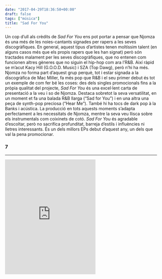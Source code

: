 ```yaml
---
date: "2017-04-29T18:36:50+00:00"
draft: false
tags: ["música"]
title: "Sad For You"
---
```

<!-- more -->

Un cop d’ull als crèdits de _Sad For You_ ens pot portar a pensar que Njomza és una més de les noies-cantants signades per rapers a les seves discogràfiques. En general, aquest tipus d’artistes tenen moltíssim talent (en alguns casos més que els propis rapers que les han signat) però són tractades malament per les seves discogràfiques, que no entenen com funcionen altres gèneres que no siguin el hip-hop com ara l’R&B. Així ràpid se m’acut Kacy Hill (G.O.O.D. Music) i SZA (Top Dawg), però n’hi ha més. Njomza no forma part d’aquest grup perquè, tot i estar signada a la discogràfica de Mac Miller, fa més pop que R&B i el seu primer debut és tot un exemple de com fer bé les coses: des dels singles promocionals fins a la pròpia qualitat del projecte, _Sad For You_ és una excel·lent carta de presentació a la veu i so de Njomza. Destaca sobretot la seva versatilitat, en un moment et fa una balada R&B llarga (“Sad for You”) i en una altra una peça de synth-pop preciosa (“Hear Me”). També hi ha tocs de dark pop à la Banks i acústica. La producció en tots aquests moments s’adapta perfectament a les necessitats de Njomza, mentre la seva veu llisca sobre els instrumentals com coixinets de cotó. _Sad For You_ és agradable d’escoltar, però no sacrifica profunditat, barreja d’estils i influències ni lletres interessants. És un dels millors EPs debut d’aquest any, un dels que val la pena promocionar.

### 7

* * *

<iframe src="https://embed.spotify.com/?uri=spotify%3Aalbum%3A6MDLUnl7BOI4TkdCTnqzcE" width="300" height="380" frameborder="0" allowtransparency="true"></iframe>